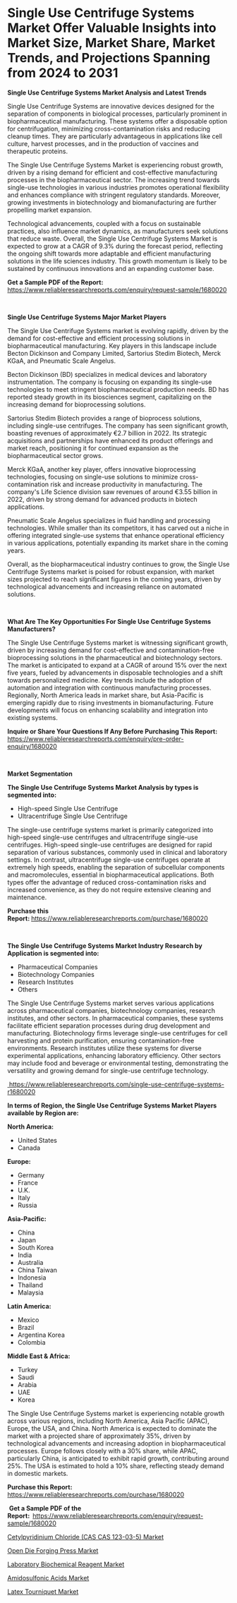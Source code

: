 <p><h1>Single Use Centrifuge Systems Market Offer Valuable Insights into Market Size, Market Share, Market Trends, and Projections Spanning from 2024 to 2031</h1></p><p><strong>Single Use Centrifuge Systems Market Analysis and Latest Trends</strong></p>
<p><p>Single Use Centrifuge Systems are innovative devices designed for the separation of components in biological processes, particularly prominent in biopharmaceutical manufacturing. These systems offer a disposable option for centrifugation, minimizing cross-contamination risks and reducing cleanup times. They are particularly advantageous in applications like cell culture, harvest processes, and in the production of vaccines and therapeutic proteins.</p><p>The Single Use Centrifuge Systems Market is experiencing robust growth, driven by a rising demand for efficient and cost-effective manufacturing processes in the biopharmaceutical sector. The increasing trend towards single-use technologies in various industries promotes operational flexibility and enhances compliance with stringent regulatory standards. Moreover, growing investments in biotechnology and biomanufacturing are further propelling market expansion.</p><p>Technological advancements, coupled with a focus on sustainable practices, also influence market dynamics, as manufacturers seek solutions that reduce waste. Overall, the Single Use Centrifuge Systems Market is expected to grow at a CAGR of 9.3% during the forecast period, reflecting the ongoing shift towards more adaptable and efficient manufacturing solutions in the life sciences industry. This growth momentum is likely to be sustained by continuous innovations and an expanding customer base.</p></p>
<p><strong>Get a Sample PDF of the Report:&nbsp;</strong> <a href="https://www.reliableresearchreports.com/enquiry/request-sample/1680020?utm_campaign=33&utm_medium=2&utm_source=Github&utm_content=ia&utm_term=28122024&utm_id=single-use-centrifuge-systems">https://www.reliableresearchreports.com/enquiry/request-sample/1680020</a></p>
<p>&nbsp;</p>
<p><strong>Single Use Centrifuge Systems Major Market Players</strong></p>
<p><p>The Single Use Centrifuge Systems market is evolving rapidly, driven by the demand for cost-effective and efficient processing solutions in biopharmaceutical manufacturing. Key players in this landscape include Becton Dickinson and Company Limited, Sartorius Stedim Biotech, Merck KGaA, and Pneumatic Scale Angelus.</p><p>Becton Dickinson (BD) specializes in medical devices and laboratory instrumentation. The company is focusing on expanding its single-use technologies to meet stringent biopharmaceutical production needs. BD has reported steady growth in its biosciences segment, capitalizing on the increasing demand for bioprocessing solutions. </p><p>Sartorius Stedim Biotech provides a range of bioprocess solutions, including single-use centrifuges. The company has seen significant growth, boasting revenues of approximately €2.7 billion in 2022. Its strategic acquisitions and partnerships have enhanced its product offerings and market reach, positioning it for continued expansion as the biopharmaceutical sector grows.</p><p>Merck KGaA, another key player, offers innovative bioprocessing technologies, focusing on single-use solutions to minimize cross-contamination risk and increase productivity in manufacturing. The company's Life Science division saw revenues of around €3.55 billion in 2022, driven by strong demand for advanced products in biotech applications.</p><p>Pneumatic Scale Angelus specializes in fluid handling and processing technologies. While smaller than its competitors, it has carved out a niche in offering integrated single-use systems that enhance operational efficiency in various applications, potentially expanding its market share in the coming years.</p><p>Overall, as the biopharmaceutical industry continues to grow, the Single Use Centrifuge Systems market is poised for robust expansion, with market sizes projected to reach significant figures in the coming years, driven by technological advancements and increasing reliance on automated solutions.</p></p>
<p>&nbsp;</p>
<p><strong>What Are The Key Opportunities For Single Use Centrifuge Systems Manufacturers?</strong></p>
<p><p>The Single Use Centrifuge Systems market is witnessing significant growth, driven by increasing demand for cost-effective and contamination-free bioprocessing solutions in the pharmaceutical and biotechnology sectors. The market is anticipated to expand at a CAGR of around 15% over the next five years, fueled by advancements in disposable technologies and a shift towards personalized medicine. Key trends include the adoption of automation and integration with continuous manufacturing processes. Regionally, North America leads in market share, but Asia-Pacific is emerging rapidly due to rising investments in biomanufacturing. Future developments will focus on enhancing scalability and integration into existing systems.</p></p>
<p><strong>Inquire or Share Your Questions If Any Before Purchasing This Report:</strong> <a href="https://www.reliableresearchreports.com/enquiry/pre-order-enquiry/1680020?utm_campaign=33&utm_medium=2&utm_source=Github&utm_content=ia&utm_term=28122024&utm_id=single-use-centrifuge-systems">https://www.reliableresearchreports.com/enquiry/pre-order-enquiry/1680020</a></p>
<p>&nbsp;</p>
<p><strong>Market Segmentation</strong></p>
<p><strong>The Single Use Centrifuge Systems Market Analysis by types is segmented into:</strong></p>
<p><ul><li>High-speed Single Use Centrifuge</li><li>Ultracentrifuge Single Use Centrifuge</li></ul></p>
<p><p>The single-use centrifuge systems market is primarily categorized into high-speed single-use centrifuges and ultracentrifuge single-use centrifuges. High-speed single-use centrifuges are designed for rapid separation of various substances, commonly used in clinical and laboratory settings. In contrast, ultracentrifuge single-use centrifuges operate at extremely high speeds, enabling the separation of subcellular components and macromolecules, essential in biopharmaceutical applications. Both types offer the advantage of reduced cross-contamination risks and increased convenience, as they do not require extensive cleaning and maintenance.</p></p>
<p><strong>Purchase this Report:&nbsp;</strong><a href="https://www.reliableresearchreports.com/purchase/1680020?utm_campaign=33&utm_medium=2&utm_source=Github&utm_content=ia&utm_term=28122024&utm_id=single-use-centrifuge-systems">https://www.reliableresearchreports.com/purchase/1680020</a></p>
<p>&nbsp;</p>
<p><strong>The Single Use Centrifuge Systems Market Industry Research by Application is segmented into:</strong></p>
<p><ul><li>Pharmaceutical Companies</li><li>Biotechnology Companies</li><li>Research Institutes</li><li>Others</li></ul></p>
<p><p>The Single Use Centrifuge Systems market serves various applications across pharmaceutical companies, biotechnology companies, research institutes, and other sectors. In pharmaceutical companies, these systems facilitate efficient separation processes during drug development and manufacturing. Biotechnology firms leverage single-use centrifuges for cell harvesting and protein purification, ensuring contamination-free environments. Research institutes utilize these systems for diverse experimental applications, enhancing laboratory efficiency. Other sectors may include food and beverage or environmental testing, demonstrating the versatility and growing demand for single-use centrifuge technology.</p></p>
<p><a href="https://www.reliableresearchreports.com/single-use-centrifuge-systems-r1680020?utm_campaign=33&utm_medium=2&utm_source=Github&utm_content=ia&utm_term=28122024&utm_id=single-use-centrifuge-systems">&nbsp;https://www.reliableresearchreports.com/single-use-centrifuge-systems-r1680020</a></p>
<p><strong>In terms of Region, the Single Use Centrifuge Systems Market Players available by Region are:</strong></p>
<p>
    <p> <strong> North America: </strong>
        <ul>
            <li>United States</li>
            <li>Canada</li>
        </ul>
        </p> 
    <p> <strong> Europe: </strong>
        <ul>
            <li>Germany</li>
            <li>France</li>
            <li>U.K.</li>
            <li>Italy</li>
            <li>Russia</li>
        </ul>
        </p> 
    <p> <strong> Asia-Pacific: </strong>
        <ul>
            <li>China</li>
            <li>Japan</li>
            <li>South Korea</li>
            <li>India</li>
            <li>Australia</li>
            <li>China Taiwan</li>
            <li>Indonesia</li>
            <li>Thailand</li>
            <li>Malaysia</li>
        </ul>
        </p> 
    <p> <strong> Latin America: </strong>
        <ul>
            <li>Mexico</li>
            <li>Brazil</li>
            <li>Argentina Korea</li>
            <li>Colombia</li>
        </ul>
        </p> 
    <p> <strong> Middle East & Africa: </strong>
        <ul>
            <li>Turkey</li>
            <li>Saudi</li>
            <li>Arabia</li>
            <li>UAE</li>
            <li>Korea</li>
        </ul>
    </p>
    </p>
<p><p>The Single Use Centrifuge Systems market is experiencing notable growth across various regions, including North America, Asia Pacific (APAC), Europe, the USA, and China. North America is expected to dominate the market with a projected share of approximately 35%, driven by technological advancements and increasing adoption in biopharmaceutical processes. Europe follows closely with a 30% share, while APAC, particularly China, is anticipated to exhibit rapid growth, contributing around 25%. The USA is estimated to hold a 10% share, reflecting steady demand in domestic markets.</p></p>
<p><strong>Purchase this Report: </strong><a href="https://www.reliableresearchreports.com/purchase/1680020?utm_campaign=33&utm_medium=2&utm_source=Github&utm_content=ia&utm_term=28122024&utm_id=single-use-centrifuge-systems">https://www.reliableresearchreports.com/purchase/1680020</a></p>
<p>&nbsp;<strong>Get a Sample PDF of the Report:&nbsp;&nbsp;</strong><a href="https://www.reliableresearchreports.com/enquiry/request-sample/1680020?utm_campaign=33&utm_medium=2&utm_source=Github&utm_content=ia&utm_term=28122024&utm_id=single-use-centrifuge-systems">https://www.reliableresearchreports.com/enquiry/request-sample/1680020</a></p>
<p><strong></strong></p>
<p><p><a href="https://github.com/lindaopodray/Market-Research-Report-List-1/blob/main/cetylpyridinium-chloride-cas-cas-123-03-5-market.md?utm_campaign=33&utm_medium=2&utm_source=Github&utm_content=ia&utm_term=28122024&utm_id=single-use-centrifuge-systems">Cetylpyridinium Chloride (CAS CAS 123-03-5) Market</a></p><p><a href="https://github.com/rodinayygacklezi/Market-Research-Report-List-1/blob/main/open-die-forging-press-market.md?utm_campaign=33&utm_medium=2&utm_source=Github&utm_content=ia&utm_term=28122024&utm_id=single-use-centrifuge-systems">Open Die Forging Press Market</a></p><p><a href="https://github.com/flnordan65e0/Market-Research-Report-List-1/blob/main/laboratory-biochemical-reagent-market.md?utm_campaign=33&utm_medium=2&utm_source=Github&utm_content=ia&utm_term=28122024&utm_id=single-use-centrifuge-systems">Laboratory Biochemical Reagent Market</a></p><p><a href="https://github.com/OlenFleming68/Market-Research-Report-List-1/blob/main/amidosulfonic-acids-market.md?utm_campaign=33&utm_medium=2&utm_source=Github&utm_content=ia&utm_term=28122024&utm_id=single-use-centrifuge-systems">Amidosulfonic Acids Market</a></p><p><a href="https://github.com/hammelximalschid/Market-Research-Report-List-1/blob/main/latex-tourniquet-market.md?utm_campaign=33&utm_medium=2&utm_source=Github&utm_content=ia&utm_term=28122024&utm_id=single-use-centrifuge-systems">Latex Tourniquet Market</a></p></p>